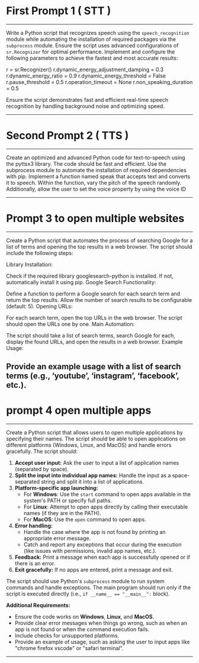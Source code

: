 # First Prompt 1 ( STT )

---
Write a Python script that recognizes speech using the `speech_recognition` module while automating the installation of required packages via the `subprocess` module. Ensure the script uses advanced configurations of `sr.Recognizer` for optimal performance. Implement and configure the following parameters to achieve the fastest and most accurate results:


r = sr.Recognizer()
r.dynamic_energy_adjustment_damping = 0.3
r.dynamic_energy_ratio = 0.9
r.dynamic_energy_threshold = False
r.pause_threshold = 0.5
r.operation_timeout = None
r.non_speaking_duration = 0.5


Ensure the script demonstrates fast and efficient real-time speech recognition by handling background noise and optimizing speed. 

---

# Second Prompt 2 ( TTS )

---

Create an optimized and advanced Python code for text-to-speech using the pyttsx3 library. The code should be fast and efficient. Use the subprocess module to automate the installation of required dependencies with pip. Implement a function named speak that accepts text and converts it to speech. Within the function, vary the pitch of the speech randomly. Additionally, allow the user to set the voice property by using the voice ID

---

# Prompt 3 to open multiple websites

---
Create a Python script that automates the process of searching Google for a list of terms and opening the top results in a web browser. The script should include the following steps:

Library Installation:

Check if the required library googlesearch-python is installed. If not, automatically install it using pip.
Google Search Functionality:

Define a function to perform a Google search for each search term and return the top results.
Allow the number of search results to be configurable (default: 5).
Opening URLs:

For each search term, open the top URLs in the web browser.
The script should open the URLs one by one.
Main Automation:

The script should take a list of search terms, search Google for each, display the found URLs, and open the results in a web browser.
Example Usage:

Provide an example usage with a list of search terms (e.g., ‘youtube’, ‘instagram’, ‘facebook’, etc.).
---

# prompt 4 open multiple apps

---

Create a Python script that allows users to open multiple applications by specifying their names. The script should be able to open applications on different platforms (Windows, Linux, and MacOS) and handle errors gracefully. The script should:

1. **Accept user input:** Ask the user to input a list of application names (separated by space).
2. **Split the input into individual app names:** Handle the input as a space-separated string and split it into a list of applications.
3. **Platform-specific app launching:**
    - For **Windows**: Use the `start` command to open apps available in the system's PATH or specify full paths.
    - For **Linux**: Attempt to open apps directly by calling their executable names (if they are in the PATH).
    - For **MacOS**: Use the `open` command to open apps.
4. **Error handling:**
    - Handle the case where the app is not found by printing an appropriate error message.
    - Catch and report any exceptions that occur during the execution (like issues with permissions, invalid app names, etc.).
5. **Feedback:** Print a message when each app is successfully opened or if there is an error.
6. **Exit gracefully:** If no apps are entered, print a message and exit.

The script should use Python's `subprocess` module to run system commands and handle exceptions. The main program should run only if the script is executed directly (i.e., `if __name__ == "__main__":` block).

**Additional Requirements:**
- Ensure the code works on **Windows**, **Linux**, and **MacOS**.
- Provide clear error messages when things go wrong, such as when an app is not found or when the command execution fails.
- Include checks for unsupported platforms.
- Provide an example of usage, such as asking the user to input apps like "chrome firefox vscode" or "safari terminal".

---

